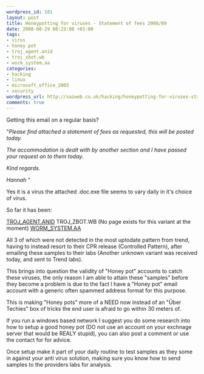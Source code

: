 ```yaml
--- 
wordpress_id: 181
layout: post
title: Honeypotting for viruses - Statement of fees 2008/09
date: 2008-08-29 08:23:08 +01:00
tags: 
- virus
- honey pot
- troj_agent.anid
- troj_zbot.wb
- worm_system.aa
categories: 
- hacking
- linux
- microsoft_office_2003
- security
wordpress_url: http://saiweb.co.uk/hacking/honeypotting-for-viruses-statement-of-fees-200809
comments: true
---
```

Getting this email on a regular basis?

"<em>Please find attached a statement of fees as requested, this will be
posted today.</em>

<em>The accommodation is dealt with by another section and I have passed
your request on to them today.</em>

<em>Kind regards.</em>

<em>Hannah </em>"

Yes it is a virus the attached .doc.exe file seems to vary daily in it's choice of virus.

So far it has been:

<a href="http://www.trendmicro.com/vinfo/virusencyclo/default5.asp?VName=TROJ_AGENT.ANID">TROJ_AGENT.ANID</a>
TROJ_ZBOT.WB (No page exists for this variant at the moment)
<a href="http://www.trendmicro.com/vinfo/virusencyclo/default5.asp?VName=WORM_SYSTEM.AA">WORM_SYSTEM.AA</a>

All 3 of which were not detected in the most uptodate pattern from trend, having to instead resort to their CPR release (Controlled Pattern), after emailing these samples to their labs (Another unknown variant was received today, and sent to Trend labs).

This brings into question the validity of "Honey pot" accounts to catch these viruses, the only reason I am able to attain these "samples" before they become a problem is due to the fact I have a "Honey pot" email account with a generic often spammed address format for this purpose.

This is making "Honey pots" more of a NEED now instead of an "Über Techies" box of tricks the end user is afraid to go within 30 meters of.

If you run a windows based network I suggest you do some research into how to setup a good honey pot (DO not use an account on your exchnage server that would be REALY stupid), you can also post a comment or use the contact for for advice.

Once setup make it part of your daily routine to test samples as they some in against your anti virus solution, making sure you know how to send samples to the providers labs for analysis.
